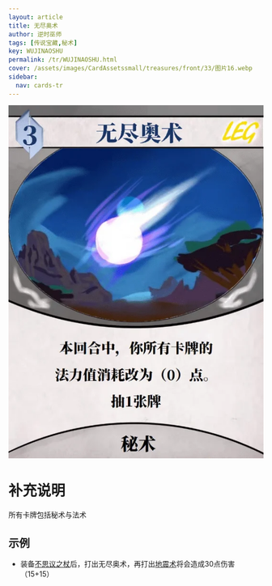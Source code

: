 ```yaml
---
layout: article
title: 无尽奥术
author: 逆时巫师
tags: [传说宝藏,秘术]
key: WUJINAOSHU
permalink: /tr/WUJINAOSHU.html
cover: /assets/images/CardAssetssmall/treasures/front/33/图片16.webp
sidebar:
  nav: cards-tr
---
```

![](/assets/images/CardAssets/treasures/front/33/图片16.webp)

# 补充说明
所有卡牌包括秘术与法术


## 示例
* 装备[不思议之杖](/tr/BUSIYIZHIZHANG.html)后，打出无尽奥术，再打出[地震术](/tr/DIZHENGSHU.html)将会造成30点伤害（15+15）